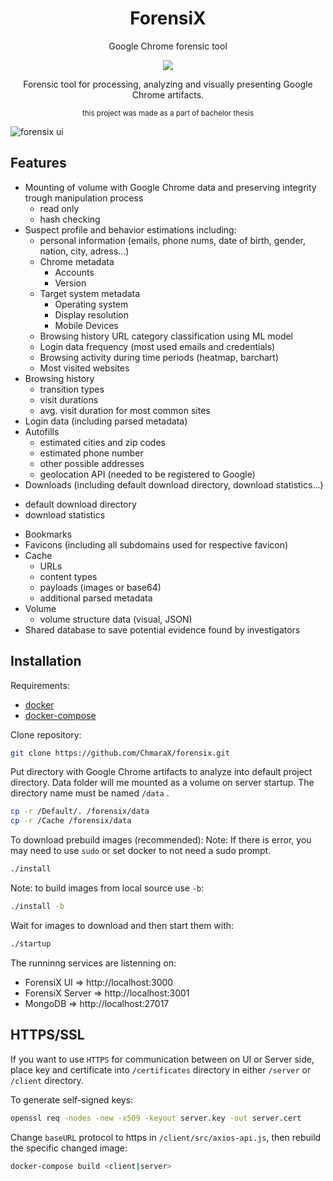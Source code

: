 <h1 align="center" color="blue">ForensiX</h1>
<p align="center" text>Google Chrome forensic tool</p>

<p align="center">
<a href="https://github.com/ChmaraX/forensix/blob/master/LICENSE"><img src="https://img.shields.io/badge/license-MIT-blue.svg"></a>
</p>

<p align="center" text>Forensic tool for processing, analyzing and visually presenting Google Chrome artifacts.</p>
<p align="center" text><sub>this project was made as a part of bachelor thesis</sub></p>

![forensix ui](https://i.imgur.com/sT3y7Bv.png)

## Features 
* Mounting of volume with Google Chrome data and preserving integrity trough manipulation process
  - read only
  - hash checking
* Suspect profile and behavior estimations including:
  - personal information (emails, phone nums, date of birth, gender, nation, city, adress...) 
  - Chrome metadata
    - Accounts
    - Version
  - Target system metadata
    - Operating system
    - Display resolution
    - Mobile Devices
  - Browsing history URL category classification using ML model
  - Login data frequency (most used emails and credentials)
  - Browsing activity during time periods (heatmap, barchart)
  - Most visited websites
* Browsing history
  - transition types
  - visit durations
  - avg. visit duration for most common sites
* Login data (including parsed metadata)
* Autofills
  - estimated cities and zip codes
  - estimated phone number
  - other possible addresses 
  - geolocation API (needed to be registered to Google)
* Downloads (including default download directory, download statistics...)
 - default download directory
 - download statistics
* Bookmarks
* Favicons (including all subdomains used for respective favicon)
* Cache 
  - URLs
  - content types
  - payloads (images or base64)
  - additional parsed metadata
* Volume
  - volume structure data (visual, JSON)
* Shared database to save potential evidence found by investigators


## Installation

Requirements:

- [docker](https://docs.docker.com/install/)
- [docker-compose](https://docs.docker.com/compose/install/)

Clone repository:

```bash
git clone https://github.com/ChmaraX/forensix.git
```

Put directory with Google Chrome artifacts to analyze into default project directory. Data folder will me mounted as a volume on server startup. The directory name must be named `/data` .

```bash
cp -r /Default/. /forensix/data
cp -r /Cache /forensix/data
```

To download prebuild images (recommended):
Note: If there is error, you may need to use `sudo` or set docker to not need a sudo prompt.

```bash
./install
```

Note: to build images from local source use `-b`:

```bash
./install -b
```

Wait for images to download and then start them with:

```bash
./startup
```

The runninng services are listenning on:

- ForensiX UI => http://localhost:3000
- ForensiX Server => http://localhost:3001
- MongoDB => http://localhost:27017

## HTTPS/SSL

If you want to use `HTTPS` for communication between on UI or Server side, place key and certificate into `/certificates` directory in either `/server` or `/client` directory.

To generate self-signed keys:

```bash
openssl req -nodes -new -x509 -keyout server.key -out server.cert
```

Change `baseURL` protocol to https in `/client/src/axios-api.js`,
then rebuild the specific changed image:

```bash
docker-compose build <client|server>
```
